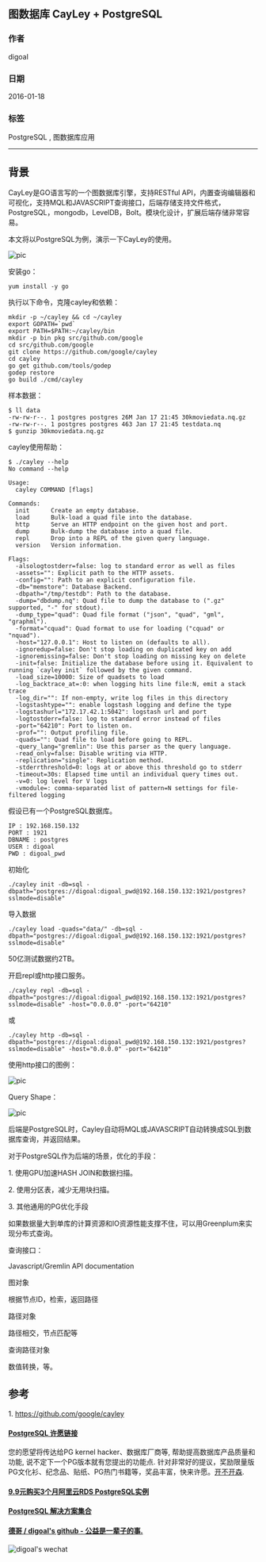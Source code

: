 ## 图数据库 CayLey + PostgreSQL  
                                                                                                                                                           
### 作者                                                                                                                                                           
digoal                                                                                                                                                           
                                                                                                                                                           
### 日期                                                                                                                                                           
2016-01-18                                                                                                                                                       
                                                                                                                                                           
### 标签                                                                                                                                                           
PostgreSQL , 图数据库应用    
                                                                                                                                                           
----                                                                                                                                                           
                                                                                                                                                           
## 背景                                               
CayLey是GO语言写的一个图数据库引擎，支持RESTful API，内置查询编辑器和可视化，支持MQL和JAVASCRIPT查询接口，后端存储支持文件格式，PostgreSQL，mongodb，LevelDB，Bolt。模块化设计，扩展后端存储非常容易。  
  
本文将以PostgreSQL为例，演示一下CayLey的使用。  
  
![pic](20160118_02_pic_001.png)  
  
安装go：  
  
```  
yum install -y go  
```  
  
执行以下命令，克隆cayley和依赖：  
  
```  
mkdir -p ~/cayley && cd ~/cayley  
export GOPATH=`pwd`  
export PATH=$PATH:~/cayley/bin  
mkdir -p bin pkg src/github.com/google  
cd src/github.com/google  
git clone https://github.com/google/cayley  
cd cayley  
go get github.com/tools/godep  
godep restore  
go build ./cmd/cayley  
```  
  
样本数据：  
  
```  
$ ll data  
-rw-rw-r--. 1 postgres postgres 26M Jan 17 21:45 30kmoviedata.nq.gz  
-rw-rw-r--. 1 postgres postgres 463 Jan 17 21:45 testdata.nq  
$ gunzip 30kmoviedata.nq.gz  
```  
  
cayley使用帮助：  
  
```  
$ ./cayley --help  
No command --help  
  
Usage:  
  cayley COMMAND [flags]  
  
Commands:  
  init      Create an empty database.  
  load      Bulk-load a quad file into the database.  
  http      Serve an HTTP endpoint on the given host and port.  
  dump      Bulk-dump the database into a quad file.  
  repl      Drop into a REPL of the given query language.  
  version   Version information.  
  
Flags:  
  -alsologtostderr=false: log to standard error as well as files  
  -assets="": Explicit path to the HTTP assets.  
  -config="": Path to an explicit configuration file.  
  -db="memstore": Database Backend.  
  -dbpath="/tmp/testdb": Path to the database.  
  -dump="dbdump.nq": Quad file to dump the database to (".gz" supported, "-" for stdout).  
  -dump_type="quad": Quad file format ("json", "quad", "gml", "graphml").  
  -format="cquad": Quad format to use for loading ("cquad" or "nquad").  
  -host="127.0.0.1": Host to listen on (defaults to all).  
  -ignoredup=false: Don't stop loading on duplicated key on add  
  -ignoremissing=false: Don't stop loading on missing key on delete  
  -init=false: Initialize the database before using it. Equivalent to running `cayley init` followed by the given command.  
  -load_size=10000: Size of quadsets to load  
  -log_backtrace_at=:0: when logging hits line file:N, emit a stack trace  
  -log_dir="": If non-empty, write log files in this directory  
  -logstashtype="": enable logstash logging and define the type  
  -logstashurl="172.17.42.1:5042": logstash url and port  
  -logtostderr=false: log to standard error instead of files  
  -port="64210": Port to listen on.  
  -prof="": Output profiling file.  
  -quads="": Quad file to load before going to REPL.  
  -query_lang="gremlin": Use this parser as the query language.  
  -read_only=false: Disable writing via HTTP.  
  -replication="single": Replication method.  
  -stderrthreshold=0: logs at or above this threshold go to stderr  
  -timeout=30s: Elapsed time until an individual query times out.  
  -v=0: log level for V logs  
  -vmodule=: comma-separated list of pattern=N settings for file-filtered logging  
```  
  
假设已有一个PostgreSQL数据库。  
  
```  
IP : 192.168.150.132  
PORT : 1921  
DBNAME : postgres  
USER : digoal  
PWD : digoal_pwd  
```  
  
初始化  
  
```  
./cayley init -db=sql -dbpath="postgres://digoal:digoal_pwd@192.168.150.132:1921/postgres?sslmode=disable"  
```  
  
导入数据  
  
```  
./cayley load -quads="data/" -db=sql -dbpath="postgres://digoal:digoal_pwd@192.168.150.132:1921/postgres?sslmode=disable"  
```  
  
50亿测试数据约2TB。  
  
开启repl或http接口服务。  
  
```  
./cayley repl -db=sql -dbpath="postgres://digoal:digoal_pwd@192.168.150.132:1921/postgres?sslmode=disable" -host="0.0.0.0" -port="64210"  
```  
  
或  
  
```  
./cayley http -db=sql -dbpath="postgres://digoal:digoal_pwd@192.168.150.132:1921/postgres?sslmode=disable" -host="0.0.0.0" -port="64210"  
```  
  
使用http接口的图例：  
  
![pic](20160118_02_pic_002.png)  
  
Query Shape：  
  
![pic](20160118_02_pic_003.png)  
  
后端是PostgreSQL时，Cayley自动将MQL或JAVASCRIPT自动转换成SQL到数据库查询，并返回结果。  
  
对于PostgreSQL作为后端的场景，优化的手段：  
  
1\. 使用GPU加速HASH JOIN和数据扫描。  
  
2\. 使用分区表，减少无用块扫描。  
  
3\. 其他通用的PG优化手段  
  
如果数据量大到单库的计算资源和IO资源性能支撑不住，可以用Greenplum来实现分布式查询。  
  
查询接口：  
  
Javascript/Gremlin API documentation  
  
图对象  
  
  根据节点ID，检索，返回路径  
  
路径对象  
  
  路径相交，节点匹配等  
  
查询路径对象  
  
  数值转换，等。  
  
## 参考  
1\. https://github.com/google/cayley  
  
  
  
  
  
  
  
  
  
  
  
  
  
  
  
  
  
  
  
  
  
  
  
  
  
  
  
  
  
  
  
  
  
  
  
  
  
  
  
  
  
  
  
  
  
  
  
  
  
  
  
  
  
  
  
  
  
  
  
  
  
  
  
  
  
  
  
  
  
  
  
  
  
#### [PostgreSQL 许愿链接](https://github.com/digoal/blog/issues/76 "269ac3d1c492e938c0191101c7238216")
您的愿望将传达给PG kernel hacker、数据库厂商等, 帮助提高数据库产品质量和功能, 说不定下一个PG版本就有您提出的功能点. 针对非常好的提议，奖励限量版PG文化衫、纪念品、贴纸、PG热门书籍等，奖品丰富，快来许愿。[开不开森](https://github.com/digoal/blog/issues/76 "269ac3d1c492e938c0191101c7238216").  
  
  
#### [9.9元购买3个月阿里云RDS PostgreSQL实例](https://www.aliyun.com/database/postgresqlactivity "57258f76c37864c6e6d23383d05714ea")
  
  
#### [PostgreSQL 解决方案集合](https://yq.aliyun.com/topic/118 "40cff096e9ed7122c512b35d8561d9c8")
  
  
#### [德哥 / digoal's github - 公益是一辈子的事.](https://github.com/digoal/blog/blob/master/README.md "22709685feb7cab07d30f30387f0a9ae")
  
  
![digoal's wechat](../pic/digoal_weixin.jpg "f7ad92eeba24523fd47a6e1a0e691b59")
  
